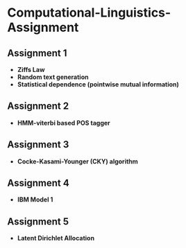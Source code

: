 # Computational-Linguistics-Assignment
## Assignment 1
 - **Ziffs Law**
 - **Random text generation**
 - **Statistical dependence (pointwise mutual information)**

## Assignment 2
 - **HMM-viterbi based POS tagger**
 
## Assignment 3
 - **Cocke-Kasami-Younger (CKY) algorithm**

## Assignment 4
 - **IBM Model 1**

## Assignment 5
 - **Latent Dirichlet Allocation**

